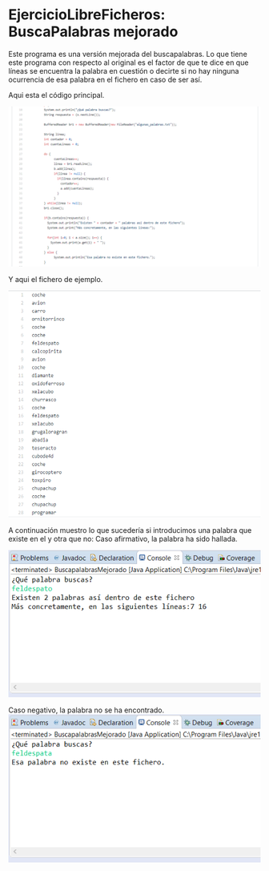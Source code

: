 # EjercicioLibreFicheros: BuscaPalabras mejorado

Este programa es una versión mejorada del buscapalabras. Lo que tiene este programa con respecto al original es el factor de que te dice en que líneas se encuentra la palabra en cuestión o decirte si no hay ninguna ocurrencia de esa palabra en el fichero en caso de ser así.


Aqui esta el código principal.

![alt text](https://github.com/rodrigolopezramoss/EjercicioLibreFicheros/blob/master/Capturas/2020-03-27%20(11).png)


Y aqui el fichero de ejemplo.

![alt text](https://github.com/rodrigolopezramoss/EjercicioLibreFicheros/blob/master/Capturas/2020-03-27%20(14).png)


A continuación muestro lo que sucedería si introducimos una palabra que existe en el y otra que no:
Caso afirmativo, la palabra ha sido hallada.

![alt text](https://github.com/rodrigolopezramoss/EjercicioLibreFicheros/blob/master/Capturas/2020-03-27%20(12).png)

Caso negativo, la palabra no se ha encontrado.
![alt text](https://github.com/rodrigolopezramoss/EjercicioLibreFicheros/blob/master/Capturas/2020-03-27%20(13).png)
